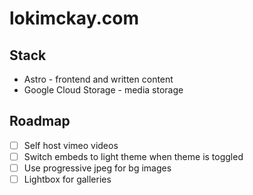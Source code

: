 # lokimckay.com

## Stack

- Astro - frontend and written content
- Google Cloud Storage - media storage

## Roadmap

- [ ] Self host vimeo videos
- [ ] Switch embeds to light theme when theme is toggled
- [ ] Use progressive jpeg for bg images
- [ ] Lightbox for galleries
